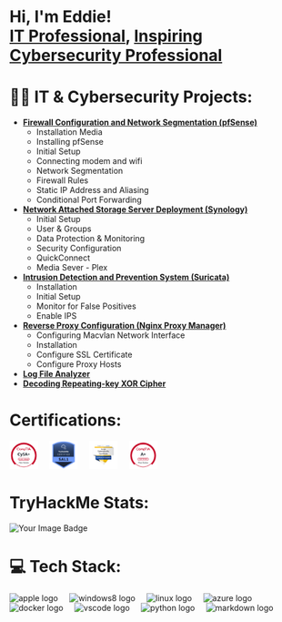 <h1>Hi, I'm Eddie! <br/><a href="https://github.com/4lifestrategy">IT Professional</a>, <a href="https://github.com/4lifestrategy"> Inspiring Cybersecurity Professional</a></h1>

# 👨‍💻 IT & Cybersecurity Projects:

- <b>[Firewall Configuration and Network Segmentation (pfSense)](https://github.com/4LifeStrategy/pfSense-Segmentation)</b>
  - Installation Media
  - Installing pfSense
  - Initial Setup
  - Connecting modem and wifi
  - Network Segmentation
  - Firewall Rules 
  - Static IP Address and Aliasing
  - Conditional Port Forwarding
- <b>[Network Attached Storage Server Deployment (Synology)](https://github.com/4LifeStrategy/Network-Attached-Storage-Server-Deployment)</b>
  - Initial Setup
  - User & Groups
  - Data Protection & Monitoring
  - Security Configuration
  - QuickConnect
  - Media Sever - Plex
- <b>[Intrusion Detection and Prevention System (Suricata)](https://github.com/4LifeStrategy/Intrusion-Detection-and-Prevention-System)</b>
  - Installation
  - Initial Setup
  - Monitor for False Positives
  - Enable IPS
- <b>[Reverse Proxy Configuration (Nginx Proxy Manager)](https://github.com/4LifeStrategy/Reverse-Proxy-Configuration)</b>
  - Configuring Macvlan Network Interface
  - Installation
  - Configure SSL Certificate
  - Configure Proxy Hosts
- <b>[Log File Analyzer](https://github.com/4LifeStrategy/Log-Analyzer)</b>
- <b>[Decoding Repeating-key XOR Cipher](https://github.com/4LifeStrategy/Decoding-Repeating-key-XOR-Cipher)</b>

# Certifications:

<div align="left">
  <a href="https://www.credly.com/badges/43bfc669-06f9-4472-a650-1b4d165c3a51/public_url" target="_blank" style="text-decoration: none;">
    <img src="https://github.com/4LifeStrategy/4LifeStrategy/blob/122267884ae07f02320692d988e438f566a22e34/Certification%20Badges/comptia-cysa-ce-certification.png" height="50" alt="cysa+ cert"  />
  </a>
  <img width="12" />
  <a href="https://www.credly.com/badges/11497371-f1e8-4847-9079-92e014488c7b/public_url" target="_blank" style="text-decoration: none;">
    <img src="https://github.com/4LifeStrategy/4LifeStrategy/blob/122267884ae07f02320692d988e438f566a22e34/Certification%20Badges/security-analyst-level-1-sal1.png" height="50" alt="sal1 cert"  />
  </a>
  <img width="12" />
  <a href="https://www.credly.com/badges/7224c7ed-ebb4-4c12-8672-df5f56d7f4fa/public_url" target="_blank" style="text-decoration: none;">
    <img src="https://github.com/4LifeStrategy/4LifeStrategy/blob/122267884ae07f02320692d988e438f566a22e34/Certification%20Badges/google-cybersecurity-professional-certificate-v2.png" height="50" alt="google cybersecurity cert"  />
  </a>
  <img width="12" />
  <a href="https://www.credly.com/badges/4af7541d-edd8-42e7-85fc-8a12b20ce312/public_url" target="_blank" style="text-decoration: none;">
    <img src="https://github.com/4LifeStrategy/4LifeStrategy/blob/122267884ae07f02320692d988e438f566a22e34/Certification%20Badges/comptia-a-ce-certification.1.png" height="50" alt="a+ cert"  />
  </a>
</div>

# TryHackMe Stats:

<img src="https://tryhackme-badges.s3.amazonaws.com/4LifeStrategy.png" alt="Your Image Badge" />

# 💻 Tech Stack:

<div align="left">
  <img src="https://cdn.jsdelivr.net/gh/devicons/devicon/icons/apple/apple-original.svg" height="40" alt="apple logo"  />
  <img width="12" />
  <img src="https://cdn.jsdelivr.net/gh/devicons/devicon/icons/windows8/windows8-original.svg" height="40" alt="windows8 logo"  />
  <img width="12" />
  <img src="https://cdn.jsdelivr.net/gh/devicons/devicon/icons/linux/linux-original.svg" height="40" alt="linux logo"  />
  <img width="12" />
  <img src="https://cdn.jsdelivr.net/gh/devicons/devicon/icons/azure/azure-original.svg" height="40" alt="azure logo"  />
  <img width="12" />
  <img src="https://cdn.jsdelivr.net/gh/devicons/devicon/icons/docker/docker-original.svg" height="40" alt="docker logo"  />
  <img width="12" />
  <img src="https://cdn.jsdelivr.net/gh/devicons/devicon/icons/vscode/vscode-original.svg" height="40" alt="vscode logo"  />
  <img width="12" />
  <img src="https://cdn.jsdelivr.net/gh/devicons/devicon/icons/python/python-original.svg" height="40" alt="python logo"  />
  <img width="12" />
  <img src="https://cdn.jsdelivr.net/gh/devicons/devicon/icons/markdown/markdown-original.svg" height="40" alt="markdown logo"  />
</div>

###

###

